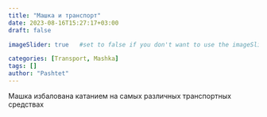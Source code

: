 ```yaml
---
title: "Машка и транспорт"
date: 2023-08-16T15:27:17+03:00
draft: false

imageSlider: true   #set to false if you don't want to use the imageSlider but a featuredImage

categories: [Transport, Mashka]
tags: []
author: "Pashtet"
---
```

Машка избалована катанием на самых различных транспортных средствах
